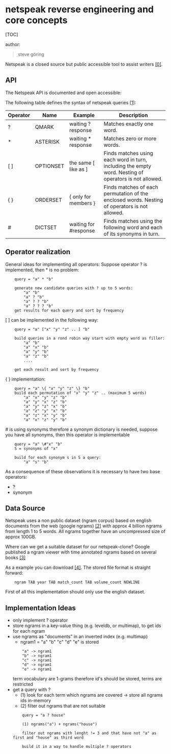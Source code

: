 netspeak reverse engineering and core concepts
==============================================
[TOC]

author:
> steve göring

Netspeak is a closed source but public accessible tool to assist writers [\[0\]](http://www.netspeak.org/).

API
---
The Netspeak API is documented and open accessible:

The following table defines the syntax of netspeak queries [\[1\]](http://www.netspeak.org/#developer):

| Operator  |     Name      | Example                   | Description     |
|-----------|---------------|---------------------------|-----------------|
| ?         |    QMARK      | waiting ? response        | Matches exactly one word. |
| *         | ASTERISK      | waiting * response        | Matches zero or more words. |
| [ ]       | OPTIONSET     | the same [ like as ]      | Finds matches using each word in turn, including the empty word. Nesting of operators is not allowed. |
| \{ \}       | ORDERSET      | \{ only for members \}  | Finds matches of each permutation of the enclosed words. Nesting of operators is not allowed. |
| \#        | DICTSET       | waiting for #response     | Finds matches using the following word and each of its synonyms in turn. |

Operator realization
--------------------
General ideas for implementing all operators:
Suppose operator ? is implemented, then * is no problem:
```
    query = "a" * "b"

    generate new candidate queries with ? up to 5 words:
        "a" "b"
        "a" ? "b"
        "a" ? ? "b"
        "a" ? ? ? "b"
    get results for each query and sort by frequency
```

[ ] can be implemented in the following way:
```
    query = "a" ["x" "y" "z" .. ] "b"

    build queries in a rond robin way start with empty word as filler:
        "a" "b"
        "a" "x" "b"
        "a" "y" "b"
        "a" "z" "b"
        ....

    get each result and sort by frequency
```

\{ \} implementation:
```
    query = "a" \{ "x" "y" "z" \} "b"
    build each permutation of "x" "y" "z" .. (maximum 5 words)
        "a" "x" "y" "z" "b"
        "a" "y" "x" "z" "b"
        "a" "y" "z" "x" "b"
        "a" "z" "y" "x" "b"
        "a" "z" "x" "y" "b"
        "a" "x" "z" "y" "b"
```

\# is using synonyms therefore a synonym dictionary is needed, suppose you have all synonyms, then this operator is implementable
```
    query = "a" \#"x" "b"
    S = synonyms of "x"

    build for each synonym s in S a query:
        "a" "s" "b"
```

As a consequence of these observations it is necessary to have two base operators:

* ?
* synonym

Data Source
-----------
Netspeak uses a non public dataset (ngram corpus) based on english documents from the web (google ngrams) [\[2\]](http://www.uni-weimar.de/en/media/chairs/webis/research/selected-projects/netspeak/) with approx 4 billion ngrams from length 1 to 5 words. All ngrams together have an uncompressed size of approx 100GB.

Where can we get a suitable dataset for our netspeak-clone?
Google published a ngram viewer with time annotated ngrams based on several books [\[3\]](http://storage.googleapis.com/books/ngrams/books/datasetsv2.html)

As a example you can download [\[4\]](http://storage.googleapis.com/books/ngrams/books/googlebooks-eng-all-2gram-20120701-ad.gz). The stored file format is straight forward:
```
    ngram TAB year TAB match_count TAB volume_count NEWLINE
```

First of all this implementation should only use the english dataset.



Implementation Ideas
--------------------
* only implement ? operator
* store ngrams in a key-value thing (e.g. leveldb, or multimap), to get ids for each ngram
* use ngrams as "documents" in an inverted index (e.g. multimap)
    * ngram1 = "a" "b" "c" "d" "e"  is stored
    ```
        "a" -> ngram1
        "b" -> ngram1
        "c" -> ngram1
        "d" -> ngram1
        "e" -> ngram1
    ```
    term vocabulary are 1-grams therefore id's should be stored, terms are restricted
* get a query with ?
    * (1) look for each term which ngrams are covered -> store all ngrams ids in-memory
    * (2) filter out ngrams that are not suitable
    ```
        query = "a ? house"

        (1) ngrams("a") + ngrams("house")

        filter out ngrams with lenght != 3 and that have not "a" as first and "house" as third word

        build it in a way to handle multiple ? operators
    ```

